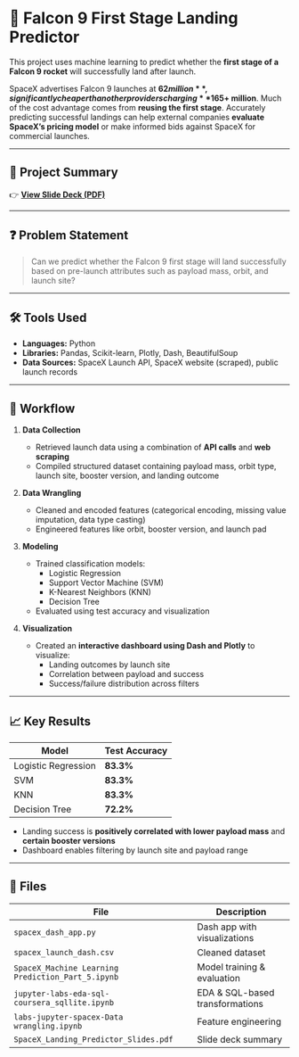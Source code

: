 # 🚀 Falcon 9 First Stage Landing Predictor

This project uses machine learning to predict whether the **first stage of a Falcon 9 rocket** will successfully land after launch. 

SpaceX advertises Falcon 9 launches at **$62 million**, significantly cheaper than other providers charging **$165+ million**. Much of the cost advantage comes from **reusing the first stage**. Accurately predicting successful landings can help external companies **evaluate SpaceX’s pricing model** or make informed bids against SpaceX for commercial launches.

---

## 📄 Project Summary

👉 [**View Slide Deck (PDF)**](./Project%20Summary.pdf)

---

## ❓ Problem Statement

> Can we predict whether the Falcon 9 first stage will land successfully based on pre-launch attributes such as payload mass, orbit, and launch site?

---

## 🛠 Tools Used

- **Languages:** Python  
- **Libraries:** Pandas, Scikit-learn, Plotly, Dash, BeautifulSoup  
- **Data Sources:** SpaceX Launch API, SpaceX website (scraped), public launch records

---

## 🔁 Workflow

1. **Data Collection**
   - Retrieved launch data using a combination of **API calls** and **web scraping**
   - Compiled structured dataset containing payload mass, orbit type, launch site, booster version, and landing outcome

2. **Data Wrangling**
   - Cleaned and encoded features (categorical encoding, missing value imputation, data type casting)
   - Engineered features like orbit, booster version, and launch pad

3. **Modeling**
   - Trained classification models:  
     - Logistic Regression  
     - Support Vector Machine (SVM)  
     - K-Nearest Neighbors (KNN)  
     - Decision Tree  
   - Evaluated using test accuracy and visualization

4. **Visualization**
   - Created an **interactive dashboard using Dash and Plotly** to visualize:
     - Landing outcomes by launch site
     - Correlation between payload and success
     - Success/failure distribution across filters

---

## 📈 Key Results

| Model                | Test Accuracy |
|---------------------|---------------|
| Logistic Regression | **83.3%**     |
| SVM                 | **83.3%**     |
| KNN                 | **83.3%**     |
| Decision Tree       | **72.2%**     |

- Landing success is **positively correlated with lower payload mass** and **certain booster versions**
- Dashboard enables filtering by launch site and payload range

---

## 📁 Files

| File | Description |
|------|-------------|
| `spacex_dash_app.py` | Dash app with visualizations |
| `spacex_launch_dash.csv` | Cleaned dataset |
| `SpaceX_Machine Learning Prediction_Part_5.ipynb` | Model training & evaluation |
| `jupyter-labs-eda-sql-coursera_sqllite.ipynb` | EDA & SQL-based transformations |
| `labs-jupyter-spacex-Data wrangling.ipynb` | Feature engineering |
| `SpaceX_Landing_Predictor_Slides.pdf` | Slide deck summary |
